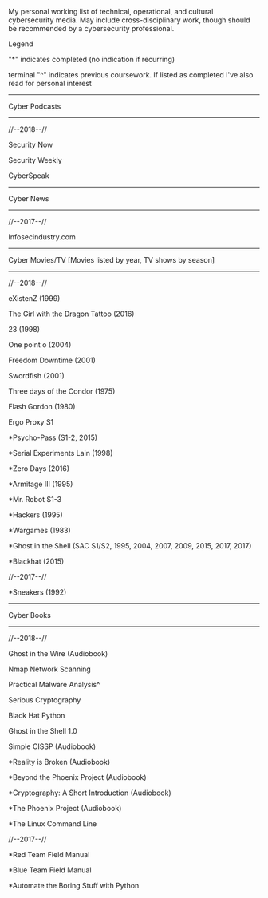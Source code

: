 My personal working list of technical, operational, and cultural cybersecurity media. May include cross-disciplinary work, though should be recommended by a cybersecurity professional.

Legend

"*" indicates completed (no indication if recurring)

terminal "^" indicates previous coursework. If listed as completed I've also read for personal interest

------------------

Cyber Podcasts

------------------

//--2018--// 

Security Now

Security Weekly

CyberSpeak

------------------

Cyber News

------------------

//--2017--//

Infosecindustry.com

------------------

Cyber Movies/TV [Movies listed by year, TV shows by season]

------------------

//--2018--//

eXistenZ (1999)

The Girl with the Dragon Tattoo (2016)

23 (1998)

One point o (2004)

Freedom Downtime (2001)

Swordfish (2001)

Three days of the Condor (1975)

Flash Gordon (1980)

Ergo Proxy S1

*Psycho-Pass (S1-2, 2015)

*Serial Experiments Lain (1998)

*Zero Days (2016)

*Armitage III (1995)

*Mr. Robot S1-3

*Hackers (1995)

*Wargames (1983)

*Ghost in the Shell (SAC S1/S2, 1995, 2004, 2007, 2009, 2015, 2017, 2017)

*Blackhat (2015)

//--2017--//

*Sneakers (1992)

------------------

Cyber Books

------------------

//--2018--//

Ghost in the Wire (Audiobook)

Nmap Network Scanning

Practical Malware Analysis^

Serious Cryptography

Black Hat Python

Ghost in the Shell 1.0

Simple CISSP (Audiobook)

*Reality is Broken (Audiobook)

*Beyond the Phoenix Project (Audiobook)

*Cryptography: A Short Introduction (Audiobook)

*The Phoenix Project (Audiobook)

*The Linux Command Line

//--2017--//

*Red Team Field Manual

*Blue Team Field Manual

*Automate the Boring Stuff with Python
